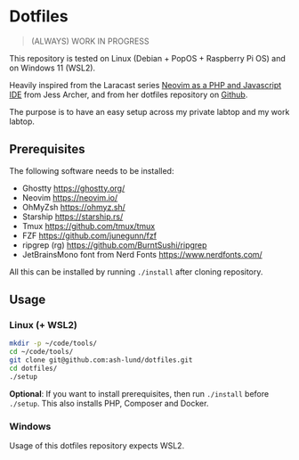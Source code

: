 # Dotfiles

> (ALWAYS) WORK IN PROGRESS

This repository is tested on Linux (Debian + PopOS + Raspberry Pi OS) and on Windows 11 (WSL2).

Heavily inspired from the Laracast series  [Neovim as a PHP and Javascript IDE](https://laracasts.com/series/neovim-as-a-php-ide) from Jess Archer, and from her dotfiles repository on [Github](https://github.com/jessarcher/dotfiles).

The purpose is to have an easy setup across my private labtop and my work labtop.

## Prerequisites

The following software needs to be installed:

- Ghostty <https://ghostty.org/>
- Neovim <https://neovim.io/>
- OhMyZsh <https://ohmyz.sh/>
- Starship <https://starship.rs/>
- Tmux <https://github.com/tmux/tmux>
- FZF <https://github.com/junegunn/fzf>
- ripgrep (rg) <https://github.com/BurntSushi/ripgrep>
- JetBrainsMono font from Nerd Fonts <https://www.nerdfonts.com/>

All this can be installed by running `./install` after cloning repository.

## Usage

### Linux (+ WSL2)

```sh
mkdir -p ~/code/tools/
cd ~/code/tools/
git clone git@github.com:ash-lund/dotfiles.git
cd dotfiles/
./setup
```

**Optional**: If you want to install prerequisites, then run `./install` before `./setup`. This also installs PHP, Composer and Docker.

### Windows

Usage of this dotfiles repository expects WSL2.

